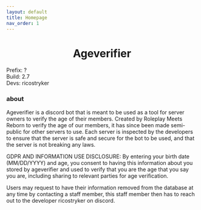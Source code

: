 ```yaml
---
layout: default
title: Homepage
nav_order: 1
---
```


<h1 align="center">Ageverifier</h1>

Prefix: ?<br>
Build: 2.7<br>
Devs: ricostryker

### about

Ageverifier is a discord bot that is meant to be used as a tool for server owners to verify the age of their members.
Created by Roleplay Meets Reborn to verify the age of our members, it has since been made semi-public for other servers
to use. Each server is inspected by the developers to ensure that the server is safe and secure for the bot to be used,
and that the server is not breaking any laws.

GDPR AND INFORMATION USE DISCLOSURE: By entering your birth date (MM/DD/YYYY) and age, you consent to having this
information about you stored by ageverifier and used to verify that you are the age that you say you are,
including sharing to relevant parties for age verification.

Users may request to have their information removed from the database at any time by contacting a staff member, this staff member then has to reach out to the developer ricostryker on discord.